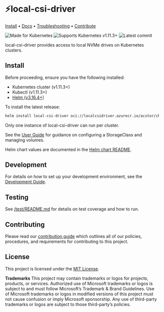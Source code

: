 # ⚡local-csi-driver

[Install](#install) • [Docs](./docs/user-guide.md) •
[Troubleshooting](./docs/troubleshooting.md) • [Contribute](CONTRIBUTING.md)

![Made for Kubernetes](https://img.shields.io/github/tag/azure/local-csi-driver.svg?style=flat-square&label=release&color=purple)
![Supports Kubernetes v1.11.3+](https://img.shields.io/badge/Supports-Kubernetes_v1.11.3+-326ce5.svg?style=flat-square&logo=Kubernetes&logoColor=white)
![Latest commit](https://img.shields.io/github/last-commit/azure/local-csi-driver?style=flat-square)

local-csi-driver provides access to local NVMe drives on Kubernetes clusters.

## Install

Before proceeding, ensure you have the following installed:

- Kubernetes cluster (v1.11.3+)
- Kubectl (v1.11.3+)
- [Helm (v3.16.4+)](https://helm.sh/docs/intro/install/)

To install the latest release:

```sh
helm install local-csi-driver oci://localcsidriver.azurecr.io/acstor/charts/local-csi-driver --version 0.2.7 --namespace kube-system
```

Only one instance of local-csi-driver can run per cluster.

See the [User Guide](./docs/user-guide.md) for guidance on configuring a
StorageClass and managing volumes.

Helm chart values are documented in the [Helm chart README](./charts/latest/README.md).

## Development

For details on how to set up your development environment, see the
[Development Guide](./docs/development.md).

## Testing

See [/test/README.md](./test/README.md) for details on test coverage and how to run.

## Contributing

Please read our [contribution guide](CONTRIBUTING.md) which outlines all of our policies,
procedures, and requirements for contributing to this project.

## License

This project is licensed under the [MIT License](LICENSE).

**Trademarks** This project may contain trademarks or logos for projects, products,
or services. Authorized use of Microsoft trademarks or logos is subject to and
must follow Microsoft’s Trademark & Brand Guidelines. Use of Microsoft
trademarks or logos in modified versions of this project must not cause
confusion or imply Microsoft sponsorship. Any use of third-party trademarks or
logos are subject to those third-party’s policies.
